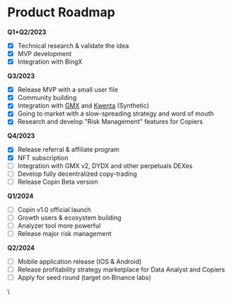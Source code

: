 # Product Roadmap

**Q1+Q2/2023**&#x20;

* [x] Technical research & validate the idea
* [x] MVP development
* [x] Integration with BingX

**Q3/2023**

* [x] Release MVP with a small user file
* [x] Community building
* [x] Integration with [GMX](https://gmx.io/#/) and [Kwenta](https://kwenta.eth.limo/) (Synthetic)
* [x] Going to market with a slow-spreading strategy and word of mouth
* [x] Research and develop "Risk Management" features for Copiers

**Q4/2023**

* [x] Release referral & affiliate program
* [x] NFT subscription
* [ ] Integration with GMX v2, DYDX and other perpetuals DEXes
* [ ] Develop fully decentralized copy-trading
* [ ] Release Copin Beta version

**Q1/2024**

* [ ] Copin v1.0 official launch
* [ ] Growth users & ecosystem building
* [ ] Analyzer tool more powerful
* [ ] Release major risk management

**Q2/2024**

* [ ] Mobile application release (IOS & Android)
* [ ] Release profitability strategy marketplace for Data Analyst and Copiers
* [ ] Apply for seed round (target on Binance labs)

\
